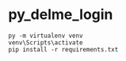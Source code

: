 # py_delme_login 
    py -m virtualenv venv
    venv\Scripts\activate
    pip install -r requirements.txt